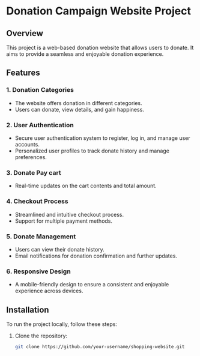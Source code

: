 # Donation Campaign Website Project

## Overview

This project is a web-based donation website that allows users to donate. It aims to provide a seamless and enjoyable donation experience.

## Features

### 1. Donation Categories

- The website offers donation in different categories.
- Users can donate, view details, and gain happiness.

### 2. User Authentication

- Secure user authentication system to register, log in, and manage user accounts.
- Personalized user profiles to track donate history and manage preferences.

### 3. Donate Pay cart

- Real-time updates on the cart contents and total amount.

### 4. Checkout Process

- Streamlined and intuitive checkout process.
- Support for multiple payment methods.

### 5. Donate Management

- Users can view their donate history.
- Email notifications for donation confirmation and further updates.

### 6. Responsive Design

- A mobile-friendly design to ensure a consistent and enjoyable experience across devices.

## Installation

To run the project locally, follow these steps:

1. Clone the repository:

   ```bash
   git clone https://github.com/your-username/shopping-website.git 